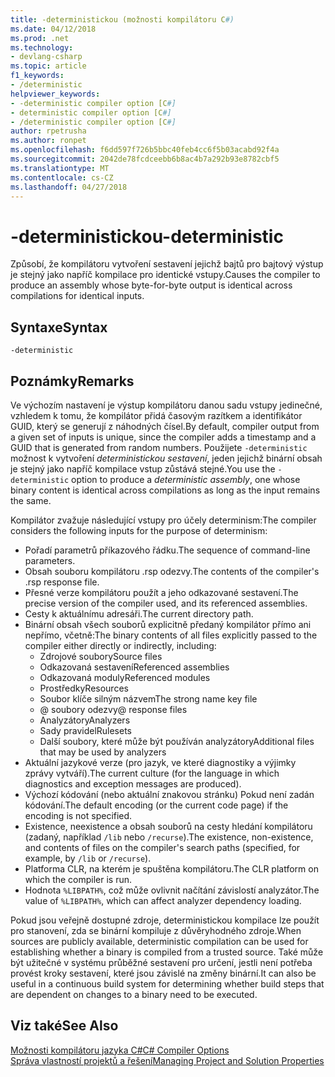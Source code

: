 ```yaml
---
title: -deterministickou (možnosti kompilátoru C#)
ms.date: 04/12/2018
ms.prod: .net
ms.technology:
- devlang-csharp
ms.topic: article
f1_keywords:
- /deterministic
helpviewer_keywords:
- -deterministic compiler option [C#]
- deterministic compiler option [C#]
- /deterministic compiler option [C#]
author: rpetrusha
ms.author: ronpet
ms.openlocfilehash: f6dd597f726b5bbc40feb4cc6f5b03acabd92f4a
ms.sourcegitcommit: 2042de78fcdceebb6b8ac4b7a292b93e8782cbf5
ms.translationtype: MT
ms.contentlocale: cs-CZ
ms.lasthandoff: 04/27/2018
---
```

# <a name="-deterministic"></a><span data-ttu-id="93947-102">-deterministickou</span><span class="sxs-lookup"><span data-stu-id="93947-102">-deterministic</span></span>

<span data-ttu-id="93947-103">Způsobí, že kompilátoru vytvoření sestavení jejichž bajtů pro bajtový výstup je stejný jako napříč kompilace pro identické vstupy.</span><span class="sxs-lookup"><span data-stu-id="93947-103">Causes the compiler to produce an assembly whose byte-for-byte output is identical across compilations for identical inputs.</span></span> 

## <a name="syntax"></a><span data-ttu-id="93947-104">Syntaxe</span><span class="sxs-lookup"><span data-stu-id="93947-104">Syntax</span></span>

```
-deterministic
```

## <a name="remarks"></a><span data-ttu-id="93947-105">Poznámky</span><span class="sxs-lookup"><span data-stu-id="93947-105">Remarks</span></span>

<span data-ttu-id="93947-106">Ve výchozím nastavení je výstup kompilátoru danou sadu vstupy jedinečné, vzhledem k tomu, že kompilátor přidá časovým razítkem a identifikátor GUID, který se generují z náhodných čísel.</span><span class="sxs-lookup"><span data-stu-id="93947-106">By default, compiler output from a given set of inputs is unique, since the compiler adds a timestamp and a GUID that is generated from random numbers.</span></span> <span data-ttu-id="93947-107">Použijete `-deterministic` možnost k vytvoření *deterministickou sestavení*, jeden jejichž binární obsah je stejný jako napříč kompilace vstup zůstává stejné.</span><span class="sxs-lookup"><span data-stu-id="93947-107">You use the `-deterministic` option to produce a *deterministic assembly*, one whose binary content is identical across compilations as long as the input remains the same.</span></span>

<span data-ttu-id="93947-108">Kompilátor zvažuje následující vstupy pro účely determinism:</span><span class="sxs-lookup"><span data-stu-id="93947-108">The compiler considers the following inputs for the purpose of determinism:</span></span>

- <span data-ttu-id="93947-109">Pořadí parametrů příkazového řádku.</span><span class="sxs-lookup"><span data-stu-id="93947-109">The sequence of command-line parameters.</span></span>
- <span data-ttu-id="93947-110">Obsah souboru kompilátoru .rsp odezvy.</span><span class="sxs-lookup"><span data-stu-id="93947-110">The contents of the compiler's .rsp response file.</span></span>
- <span data-ttu-id="93947-111">Přesné verze kompilátoru použít a jeho odkazované sestavení.</span><span class="sxs-lookup"><span data-stu-id="93947-111">The precise version of the compiler used, and its referenced assemblies.</span></span>
- <span data-ttu-id="93947-112">Cesty k aktuálnímu adresáři.</span><span class="sxs-lookup"><span data-stu-id="93947-112">The current directory path.</span></span>
- <span data-ttu-id="93947-113">Binární obsah všech souborů explicitně předaný kompilátor přímo ani nepřímo, včetně:</span><span class="sxs-lookup"><span data-stu-id="93947-113">The binary contents of all files explicitly passed to the compiler either directly or indirectly, including:</span></span>
    - <span data-ttu-id="93947-114">Zdrojové soubory</span><span class="sxs-lookup"><span data-stu-id="93947-114">Source files</span></span>
    - <span data-ttu-id="93947-115">Odkazovaná sestavení</span><span class="sxs-lookup"><span data-stu-id="93947-115">Referenced assemblies</span></span>
    - <span data-ttu-id="93947-116">Odkazovaná moduly</span><span class="sxs-lookup"><span data-stu-id="93947-116">Referenced modules</span></span>
    - <span data-ttu-id="93947-117">Prostředky</span><span class="sxs-lookup"><span data-stu-id="93947-117">Resources</span></span>
    - <span data-ttu-id="93947-118">Soubor klíče silným názvem</span><span class="sxs-lookup"><span data-stu-id="93947-118">The strong name key file</span></span>
    - <span data-ttu-id="93947-119">@ soubory odezvy</span><span class="sxs-lookup"><span data-stu-id="93947-119">@ response files</span></span>
    - <span data-ttu-id="93947-120">Analyzátory</span><span class="sxs-lookup"><span data-stu-id="93947-120">Analyzers</span></span>
    - <span data-ttu-id="93947-121">Sady pravidel</span><span class="sxs-lookup"><span data-stu-id="93947-121">Rulesets</span></span>
    - <span data-ttu-id="93947-122">Další soubory, které může být používán analyzátory</span><span class="sxs-lookup"><span data-stu-id="93947-122">Additional files that may be used by analyzers</span></span>
- <span data-ttu-id="93947-123">Aktuální jazykové verze (pro jazyk, ve které diagnostiky a výjimky zprávy vytváří).</span><span class="sxs-lookup"><span data-stu-id="93947-123">The current culture (for the language in which diagnostics and exception messages are produced).</span></span>
- <span data-ttu-id="93947-124">Výchozí kódování (nebo aktuální znakovou stránku) Pokud není zadán kódování.</span><span class="sxs-lookup"><span data-stu-id="93947-124">The default encoding (or the current code page) if the encoding is not specified.</span></span>
- <span data-ttu-id="93947-125">Existence, neexistence a obsah souborů na cesty hledání kompilátoru (zadaný, například `/lib` nebo `/recurse`).</span><span class="sxs-lookup"><span data-stu-id="93947-125">The existence, non-existence, and contents of files on the compiler's search paths (specified, for example, by `/lib` or `/recurse`).</span></span>
- <span data-ttu-id="93947-126">Platforma CLR, na kterém je spuštěna kompilátoru.</span><span class="sxs-lookup"><span data-stu-id="93947-126">The CLR platform on which the compiler is run.</span></span>
- <span data-ttu-id="93947-127">Hodnota `%LIBPATH%`, což může ovlivnit načítání závislostí analyzátor.</span><span class="sxs-lookup"><span data-stu-id="93947-127">The value of `%LIBPATH%`, which can affect analyzer dependency loading.</span></span>

<span data-ttu-id="93947-128">Pokud jsou veřejně dostupné zdroje, deterministickou kompilace lze použít pro stanovení, zda se binární kompiluje z důvěryhodného zdroje.</span><span class="sxs-lookup"><span data-stu-id="93947-128">When sources are publicly available, deterministic compilation can be used for establishing whether a binary is compiled from a trusted source.</span></span> <span data-ttu-id="93947-129">Také může být užitečné v systému průběžné sestavení pro určení, jestli není potřeba provést kroky sestavení, které jsou závislé na změny binární.</span><span class="sxs-lookup"><span data-stu-id="93947-129">It can also be useful in a continuous build system for determining whether build steps that are dependent on changes to a binary need to be executed.</span></span> 

## <a name="see-also"></a><span data-ttu-id="93947-130">Viz také</span><span class="sxs-lookup"><span data-stu-id="93947-130">See Also</span></span>  
 [<span data-ttu-id="93947-131">Možnosti kompilátoru jazyka C#</span><span class="sxs-lookup"><span data-stu-id="93947-131">C# Compiler Options</span></span>](../../../csharp/language-reference/compiler-options/index.md)  
 [<span data-ttu-id="93947-132">Správa vlastností projektů a řešení</span><span class="sxs-lookup"><span data-stu-id="93947-132">Managing Project and Solution Properties</span></span>](/visualstudio/ide/managing-project-and-solution-properties)
